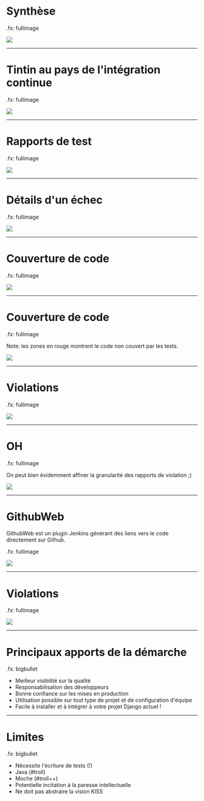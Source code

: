# Synthèse

.fx: fullimage

![](images/jenkins-global.png)

---

# Tintin  au pays de l'intégration continue

.fx: fullimage

![](images/tests-results-big.png)

---

# Rapports de test

.fx: fullimage

![](images/failure-summary.png)

---

# Détails d'un échec

.fx: fullimage

![](images/test-results-output.png)

---

# Couverture de code

.fx: fullimage

![](images/coverage-report.png)

---

# Couverture de code

.fx: fullimage

Note: les zones en rouge montrent le code non couvert par les tests.

![](images/coverage-code.png)

---

# Violations

.fx: fullimage

![](images/pylint-violations.png)

---

# OH

.fx: fullimage

On peut bien évidemment affiner la granularité des rapports de violation ;)

![](images/pylint-cheat.png)

---

# GithubWeb

GithubWeb est un plugin Jenkins générant des liens vers le code directement sur Github.

.fx: fullimage

![](images/githubweb-link.png)

---

# Violations

.fx: fullimage

![](images/pylint-results.png)

---

# Principaux apports de la démarche

.fx: bigbullet

* Meilleur visibilité sur la qualité
* Responsabilisation des développeurs
* Bonne confiance sur les mises en production
* Utilisation possible sur tout type de projet et de configuration d'équipe
* Facile à installer et à intégrer à votre projet Django actuel !

---

# Limites

.fx: bigbullet

* Nécessite l'écriture de tests (!)
* Java (#troll)
* Moche (#troll++)
* Potentielle incitation à la paresse intellectuelle
* Ne doit pas abstraire la vision KISS